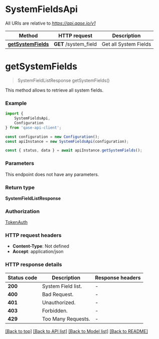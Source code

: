 # SystemFieldsApi

All URIs are relative to *https://api.qase.io/v1*

|Method | HTTP request | Description|
|------------- | ------------- | -------------|
|[**getSystemFields**](#getsystemfields) | **GET** /system_field | Get all System Fields|

# **getSystemFields**
> SystemFieldListResponse getSystemFields()

This method allows to retrieve all system fields. 

### Example

```typescript
import {
    SystemFieldsApi,
    Configuration
} from 'qase-api-client';

const configuration = new Configuration();
const apiInstance = new SystemFieldsApi(configuration);

const { status, data } = await apiInstance.getSystemFields();
```

### Parameters
This endpoint does not have any parameters.


### Return type

**SystemFieldListResponse**

### Authorization

[TokenAuth](../README.md#TokenAuth)

### HTTP request headers

 - **Content-Type**: Not defined
 - **Accept**: application/json


### HTTP response details
| Status code | Description | Response headers |
|-------------|-------------|------------------|
|**200** | System Field list. |  -  |
|**400** | Bad Request. |  -  |
|**401** | Unauthorized. |  -  |
|**403** | Forbidden. |  -  |
|**429** | Too Many Requests. |  -  |

[[Back to top]](#) [[Back to API list]](../README.md#documentation-for-api-endpoints) [[Back to Model list]](../README.md#documentation-for-models) [[Back to README]](../README.md)

